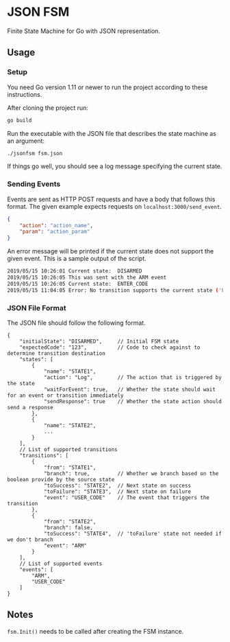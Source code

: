 # JSON FSM
Finite State Machine for Go with JSON representation.

## Usage

### Setup
You need Go version 1.11 or newer to run the project according to these instructions.

After cloning the project run:

```sh
go build
```

Run the executable with the JSON file that describes the state machine as an argument:

```sh
./jsonfsm fsm.json
```

If things go well, you should see a log message specifying the current state.

### Sending Events
Events are sent as HTTP POST requests and have a body that follows this format. The given example expects requests on `localhost:3000/send_event`.

```json
{
    "action": "action_name",
    "param": "action_param"
}
```

An error message will be printed if the current state does not support the given event. This is a sample output of the script.

```sh
2019/05/15 10:26:01 Current state:  DISARMED
2019/05/15 10:26:05 This was sent with the ARM event
2019/05/15 10:26:05 Current state:  ENTER_CODE
2019/05/15 11:04:05 Error: No transition supports the current state ('ENTER_CODE') and the sent event ('ARM')
```

### JSON File Format
The JSON file should follow the following format.

```
{
    "initialState": "DISARMED",     // Initial FSM state
    "expectedCode": "123",          // Code to check against to determine transition destination
    "states": [
        {
            "name": "STATE1",
            "action": "Log",        // The action that is triggered by the state
            "waitForEvent": true,   // Whether the state should wait for an event or transition immediately
            "sendResponse": true    // Whether the state action should send a response 
        },
        {
            "name": "STATE2",
            ...
        }
    ],
    // List of supported transitions
    "transitions": [
        {
            "from": "STATE1",
            "branch": true,         // Whether we branch based on the boolean provide by the source state
            "toSuccess": "STATE2",  // Next state on success
            "toFailure": "STATE3",  // Next state on failure
            "event": "USER_CODE"    // The event that triggers the transition
        },
        {
            "from": "STATE2",
            "branch": false,
            "toSuccess": "STATE4",  // 'toFailure' state not needed if we don't branch
            "event": "ARM"
        }
    ],
    // List of supported events
    "events": [
        "ARM",
        "USER_CODE"
    ]
}
```

## Notes
`fsm.Init()` needs to be called after creating the FSM instance.